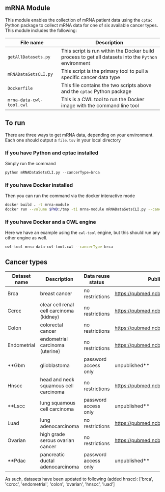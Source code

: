 ## mRNA Module
This module enables the collection of mRNA patient data using the `cptac` Python package to collect mRNA data for one of six available cancer types. This module includes the following:

| File name| Description|
| --- | ---|
|`getAllDatasets.py`| This script is run within the Docker build process to get all datasets into the `Python` environment|
| `mRNADataSetsCLI.py`| This script is the primary tool to pull a specific cancer data type |
| `Dockerfile` | This file contains the two scripts above and the `cptac` Python package|
|`mrna-data-cwl-tool.cwl`| This is a CWL tool to run the Docker image with the command line tool|


## To run
There are three ways to get mRNA data, depending on your environment. Each one should output a `file.tsv` in your local directory

### If you have Python and cptac installed
Simply run the command
``` python
python mRNADataSetsCLI.py --cancerType=brca

```

### If you have Docker installed
Then you can run the command via the docker interactive mode

``` bash
docker build . -t mrna-module
docker run --volume $PWD:/tmp -ti mrna-module mRNADataSetsCLI.py --cancerType=brca
```

### If you have Docker and a CWL engine
Here we have an example using the `cwl-tool` engine, but this should run any other engine as well.

``` bash
cwl-tool mrna-data-cwl-tool.cwl --cancerType brca
```
## Cancer types

Dataset name | Description | Data reuse status | Publication link
-- | -- | -- | --
Brca | breast cancer | no restrictions | https://pubmed.ncbi.nlm.nih.gov/33212010/
Ccrcc | clear cell renal cell carcinoma (kidney) | no restrictions | https://pubmed.ncbi.nlm.nih.gov/31675502/
Colon | colorectal cancer | no restrictions | https://pubmed.ncbi.nlm.nih.gov/31031003/
Endometrial | endometrial carcinoma (uterine) | no restrictions | https://pubmed.ncbi.nlm.nih.gov/32059776/
**Gbm | glioblastoma | password access only | unpublished**
Hnscc | head and neck squamous cell carcinoma | no restrictions | https://pubmed.ncbi.nlm.nih.gov/33417831/
**Lscc | lung squamous cell carcinoma | password access only | unpublished**
Luad | lung adenocarcinoma | no restrictions | https://pubmed.ncbi.nlm.nih.gov/32649874/
Ovarian | high grade serous ovarian cancer | no restrictions | https://pubmed.ncbi.nlm.nih.gov/27372738/
**Pdac | pancreatic ductal adenocarcinoma | password access only | unpublished**

As such, datasets have been updated to following (added hnscc):
['brca', 'ccrcc', 'endometrial', 'colon', 'ovarian', 'hnscc', 'luad']
